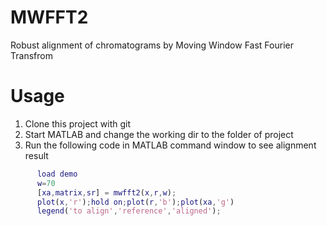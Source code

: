 MWFFT2
======

Robust alignment of chromatograms by Moving Window Fast Fourier Transfrom


Usage
======

1. Clone this project with git
2. Start MATLAB and change the working dir to the folder of project
3. Run the following code in MATLAB command window to see alignment result

```matlab
      load demo
      w=70
      [xa,matrix,sr] = mwfft2(x,r,w);
      plot(x,'r');hold on;plot(r,'b');plot(xa,'g')
      legend('to align','reference','aligned');
```
